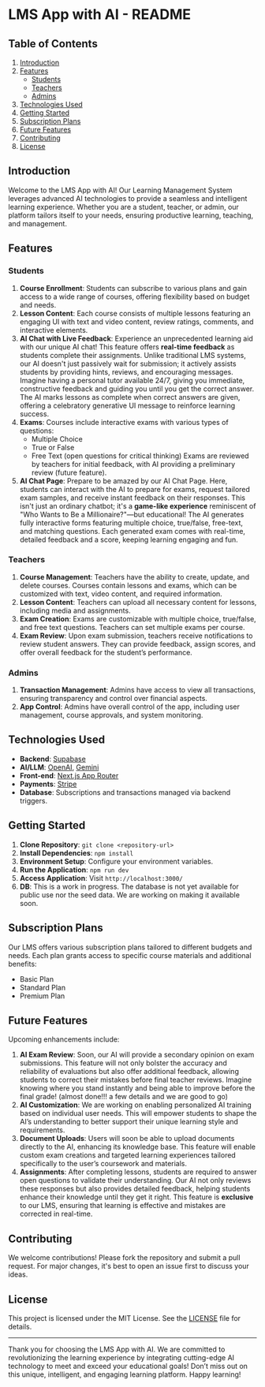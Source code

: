 # LMS App with AI - README

## Table of Contents
1. [Introduction](#introduction)
2. [Features](#features)
   - [Students](#students)
   - [Teachers](#teachers)
   - [Admins](#admins)
3. [Technologies Used](#technologies-used)
4. [Getting Started](#getting-started)
5. [Subscription Plans](#subscription-plans)
6. [Future Features](#future-features)
7. [Contributing](#contributing)
8. [License](#license)

## Introduction
Welcome to the LMS App with AI! Our Learning Management System leverages advanced AI technologies to provide a seamless and intelligent learning experience. Whether you are a student, teacher, or admin, our platform tailors itself to your needs, ensuring productive learning, teaching, and management.

## Features

### Students
1. **Course Enrollment**: Students can subscribe to various plans and gain access to a wide range of courses, offering flexibility based on budget and needs.
2. **Lesson Content**: Each course consists of multiple lessons featuring an engaging UI with text and video content, review ratings, comments, and interactive elements.
3. **AI Chat with Live Feedback**: Experience an unprecedented learning aid with our unique AI chat! This feature offers **real-time feedback** as students complete their assignments. Unlike traditional LMS systems, our AI doesn't just passively wait for submission; it actively assists students by providing hints, reviews, and encouraging messages. Imagine having a personal tutor available 24/7, giving you immediate, constructive feedback and guiding you until you get the correct answer. The AI marks lessons as complete when correct answers are given, offering a celebratory generative UI message to reinforce learning success.
4. **Exams**: Courses include interactive exams with various types of questions:
   - Multiple Choice
   - True or False
   - Free Text (open questions for critical thinking)
   Exams are reviewed by teachers for initial feedback, with AI providing a preliminary review (future feature).
5. **AI Chat Page**: Prepare to be amazed by our AI Chat Page. Here, students can interact with the AI to prepare for exams, request tailored exam samples, and receive instant feedback on their responses. This isn't just an ordinary chatbot; it's a **game-like experience** reminiscent of "Who Wants to Be a Millionaire?"—but educational! The AI generates fully interactive forms featuring multiple choice, true/false, free-text, and matching questions. Each generated exam comes with real-time, detailed feedback and a score, keeping learning engaging and fun.

### Teachers
1. **Course Management**: Teachers have the ability to create, update, and delete courses. Courses contain lessons and exams, which can be customized with text, video content, and required information.
2. **Lesson Content**: Teachers can upload all necessary content for lessons, including media and assignments.
3. **Exam Creation**: Exams are customizable with multiple choice, true/false, and free text questions. Teachers can set multiple exams per course.
4. **Exam Review**: Upon exam submission, teachers receive notifications to review student answers. They can provide feedback, assign scores, and offer overall feedback for the student’s performance.

### Admins
1. **Transaction Management**: Admins have access to view all transactions, ensuring transparency and control over financial aspects.
2. **App Control**: Admins have overall control of the app, including user management, course approvals, and system monitoring.

## Technologies Used
- **Backend**: [Supabase](https://supabase.io/)
- **AI/LLM**: [OpenAI](https://openai.com/), [Gemini](https://geminiprotocol.net/)
- **Front-end**: [Next.js App Router](https://nextjs.org/docs/routing/introduction)
- **Payments**: [Stripe](https://stripe.com/)
- **Database**: Subscriptions and transactions managed via backend triggers.

## Getting Started
1. **Clone Repository**: `git clone <repository-url>`
2. **Install Dependencies**: `npm install`
3. **Environment Setup**: Configure your environment variables.
4. **Run the Application**: `npm run dev`
5. **Access Application**: Visit `http://localhost:3000/`
6. **DB**: This is a work in progress. The database is not yet available for public use nor the seed data. We are working on making it available soon.

## Subscription Plans
Our LMS offers various subscription plans tailored to different budgets and needs. Each plan grants access to specific course materials and additional benefits:
- Basic Plan
- Standard Plan
- Premium Plan

## Future Features
Upcoming enhancements include:
1. **AI Exam Review**: Soon, our AI will provide a secondary opinion on exam submissions. This feature will not only bolster the accuracy and reliability of evaluations but also offer additional feedback, allowing students to correct their mistakes before final teacher reviews. Imagine knowing where you stand instantly and being able to improve before the final grade! (almost done!!! a few details and we are good to go)
2. **AI Customization**: We are working on enabling personalized AI training based on individual user needs. This will empower students to shape the AI’s understanding to better support their unique learning style and requirements.
3. **Document Uploads**: Users will soon be able to upload documents directly to the AI, enhancing its knowledge base. This feature will enable custom exam creations and targeted learning experiences tailored specifically to the user’s coursework and materials.
4. **Assignments**: After completing lessons, students are required to answer open questions to validate their understanding. Our AI not only reviews these responses but also provides detailed feedback, helping students enhance their knowledge until they get it right. This feature is **exclusive** to our LMS, ensuring that learning is effective and mistakes are corrected in real-time.

## Contributing
We welcome contributions! Please fork the repository and submit a pull request. For major changes, it's best to open an issue first to discuss your ideas.

## License
This project is licensed under the MIT License. See the [LICENSE](LICENSE) file for details.

---

Thank you for choosing the LMS App with AI. We are committed to revolutionizing the learning experience by integrating cutting-edge AI technology to meet and exceed your educational goals! Don’t miss out on this unique, intelligent, and engaging learning platform. Happy learning!
